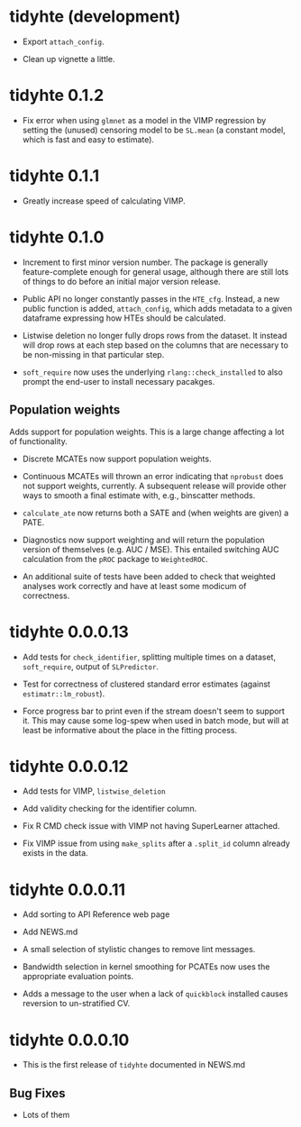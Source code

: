 # tidyhte (development)

* Export `attach_config`.

* Clean up vignette a little.

# tidyhte 0.1.2

* Fix error when using `glmnet` as a model in the VIMP regression by setting the (unused) censoring model to be `SL.mean` (a constant model, which is fast and easy to estimate).

# tidyhte 0.1.1

* Greatly increase speed of calculating VIMP.

# tidyhte 0.1.0

* Increment to first minor version number. The package is generally feature-complete enough for general usage, although there are still lots of things to do before an initial major version release.

* Public API no longer constantly passes in the `HTE_cfg`. Instead, a new public function is added, `attach_config`, which adds metadata to a given dataframe expressing how HTEs should be calculated.

* Listwise deletion no longer fully drops rows from the dataset. It instead will drop rows at each step based on the columns that are necessary to be non-missing in that particular step.

* `soft_require` now uses the underlying `rlang::check_installed` to also prompt the end-user to install necessary pacakges.

## Population weights

Adds support for population weights. This is a large change affecting a lot of functionality.

* Discrete MCATEs now support population weights.

* Continuous MCATEs will thrown an error indicating that `nprobust` does not support weights, currently. A subsequent release will provide other ways to smooth a final estimate with, e.g., binscatter methods.

* `calculate_ate` now returns both a SATE and (when weights are given) a PATE.

* Diagnostics now support weighting and will return the population version of themselves (e.g. AUC / MSE). This entailed switching AUC calculation from the `pROC` package to `WeightedROC`.

* An additional suite of tests have been added to check that weighted analyses work correctly and have at least some modicum of correctness.

# tidyhte 0.0.0.13

* Add tests for `check_identifier`, splitting multiple times on a dataset, `soft_require`, output of `SLPredictor`.

* Test for correctness of clustered standard error estimates (against `estimatr::lm_robust`).

* Force progress bar to print even if the stream doesn't seem to support it. This may cause some log-spew when used in batch mode, but will at least be informative about the place in the fitting process.

# tidyhte 0.0.0.12

* Add tests for VIMP, `listwise_deletion`

* Add validity checking for the identifier column.

* Fix R CMD check issue with VIMP not having SuperLearner attached.

* Fix VIMP issue from using `make_splits` after a `.split_id` column already exists in the data.

# tidyhte 0.0.0.11

* Add sorting to API Reference web page

* Add NEWS.md

* A small selection of stylistic changes to remove lint messages.

* Bandwidth selection in kernel smoothing for PCATEs now uses the appropriate
evaluation points.

* Adds a message to the user when a lack of `quickblock` installed causes reversion to
un-stratified CV.

# tidyhte 0.0.0.10

* This is the first release of `tidyhte` documented in NEWS.md

## Bug Fixes

* Lots of them
